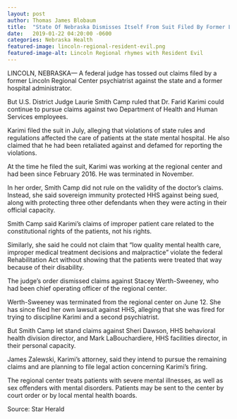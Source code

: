 ```yaml
---
layout: post
author: Thomas James Blobaum 
title:  "State Of Nebraska Dismisses Itself From Suit Filed By Former Lincoln Regional Center Psychiatrist"
date:   2019-01-22 04:20:00 -0600
categories: Nebraska Health
featured-image: lincoln-regional-resident-evil.png
featured-image-alt: Lincoln Regional rhymes with Resident Evil  
---
```

LINCOLN, NEBRASKA— A federal judge has tossed out claims filed by a former Lincoln Regional Center psychiatrist against the state and a former hospital administrator.

But U.S. District Judge Laurie Smith Camp ruled that Dr. Farid Karimi could continue to pursue claims against two Department of Health and Human Services employees.

Karimi filed the suit in July, alleging that violations of state rules and regulations affected the care of patients at the state mental hospital. He also claimed that he had been retaliated against and defamed for reporting the violations.

At the time he filed the suit, Karimi was working at the regional center and had been since February 2016. He was terminated in November.

In her order, Smith Camp did not rule on the validity of the doctor’s claims. Instead, she said sovereign immunity protected HHS against being sued, along with protecting three other defendants when they were acting in their official capacity.

Smith Camp said Karimi’s claims of improper patient care related to the constitutional rights of the patients, not his rights.

Similarly, she said he could not claim that “low quality mental health care, improper medical treatment decisions and malpractice” violate the federal Rehabilitation Act without showing that the patients were treated that way because of their disability.

The judge’s order dismissed claims against Stacey Werth-Sweeney, who had been chief operating officer of the regional center.

Werth-Sweeney was terminated from the regional center on June 12. She has since filed her own lawsuit against HHS, alleging that she was fired for trying to discipline Karimi and a second psychiatrist.

But Smith Camp let stand claims against Sheri Dawson, HHS behavioral health division director, and Mark LaBouchardiere, HHS facilities director, in their personal capacity.

James Zalewski, Karimi’s attorney, said they intend to pursue the remaining claims and are planning to file legal action concerning Karimi’s firing.

The regional center treats patients with severe mental illnesses, as well as sex offenders with mental disorders. Patients may be sent to the center by court order or by local mental health boards.

Source: Star Herald

<a href="http://thenewworldpost.com/" data-iframely-url></a>
